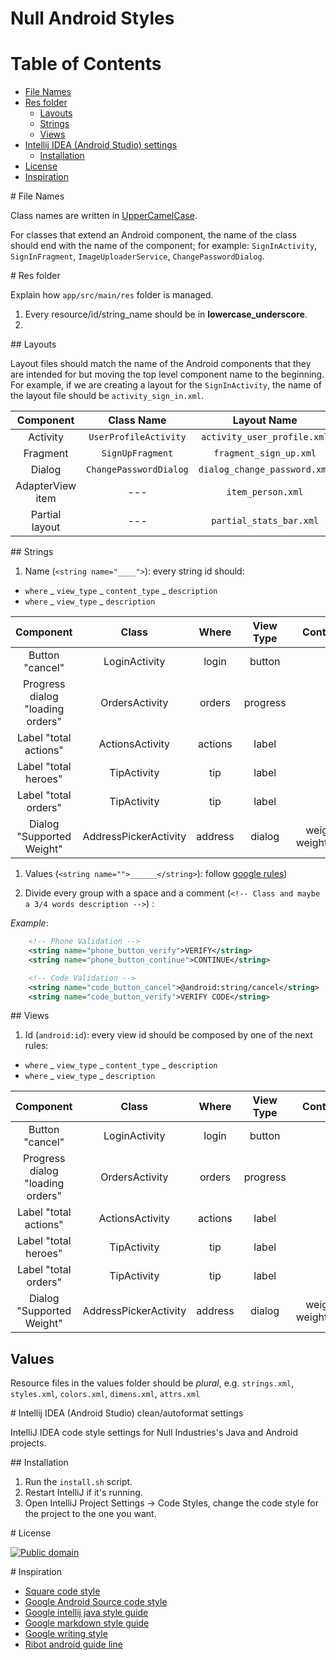 Null Android Styles
======================

# Table of Contents

* [File Names](#file_names)
* [Res folder](#res_folder)
	* [Layouts](#layouts)
	* [Strings](#strings)
	* [Views](#views)
* [Intellij IDEA (Android Studio) settings](#intellij_ide)
	* [Installation](#installation)
* [License](#license)
* [Inspiration](#inspiration)

<a name="file_names"/>
# File Names

Class names are written in [UpperCamelCase](http://en.wikipedia.org/wiki/CamelCase). 

For classes that extend an Android component, the name of the class should end with the name of the component; for example: `SignInActivity`, `SignInFragment`, `ImageUploaderService`, `ChangePasswordDialog`.

<a name="res_folder"/>
# Res folder

Explain how `app/src/main/res` folder is managed.

1. Every resource/id/string_name should be in __lowercase_underscore__.
1. 

<a name="layouts"/>
## Layouts

Layout files should match the name of the Android components that they are intended for but moving the top level component name to the beginning. For example, if we are creating a layout for the `SignInActivity`, the name of the layout file should be `activity_sign_in.xml`.

|     Component    |       Class Name       |          Layout Name         |
|:----------------:|:----------------------:|:----------------------------:|
| Activity         | `UserProfileActivity`  | `activity_user_profile.xml`  |
| Fragment         | `SignUpFragment`       | `fragment_sign_up.xml`       |
| Dialog           | `ChangePasswordDialog` | `dialog_change_password.xml` |
| AdapterView item | ---                    | `item_person.xml`            |
| Partial layout   | ---                    | `partial_stats_bar.xml`      |

<a name="strings"/>
## Strings

1. Name (`<string name="____">`): every string id should:
  - `where` _ `view_type` _ `content_type` _ `description`
  - `where` _ `view_type` _ `description`

|             Component            |         Class         |  Where  | View Type |          Content Type         |   Description   |                             Name                            |
|:--------------------------------:|:---------------------:|:-------:|:---------:|:-----------------------------:|:---------------:|:-----------------------------------------------------------:|
| Button "cancel"                  | LoginActivity         | login   | button    | -                             | cancel          | login_button_cancel                                         |
| Progress dialog "loading orders" | OrdersActivity        | orders  | progress  | -                             | loading         | orders_progress_loading                                     |
| Label "total actions"            | ActionsActivity       | actions | label     | -                             | total           | actions_label_total                                         |
| Label "total heroes"             | TipActivity           | tip     | label     | -                             | total_heroes    | tip_label_total_heroes                                      |
| Label "total orders"             | TipActivity           | tip     | label     | -                             | total_orders    | tip_label_total_orders                                      |
| Dialog "Supported Weight"        | AddressPickerActivity | address | dialog    | weight_title / weight_message | title / message | address_dialog_weight_title / address_dialog_weight_message |

1. Values (`<string name="">______</string>`): follow [google rules](https://www.google.com/design/spec/style/writing.html#))

1. Divide every group with a space and a comment (`<!-- Class and maybe a 3/4 words description -->`) :

*Example*:
```xml
    <!-- Phone Validation -->
    <string name="phone_button_verify">VERIFY</string>
    <string name="phone_button_continue">CONTINUE</string>

    <!-- Code Validation -->
    <string name="code_button_cancel">@android:string/cancel</string>
    <string name="code_button_verify">VERIFY CODE</string>
```

<a name="views"/>
## Views

1. Id (`android:id`): every view id should be composed by one of the next rules:
  - `where` _ `view_type` _ `content_type` _ `description`
  - `where` _ `view_type` _ `description`

|             Component            |         Class         |  Where  | View Type |          Content Type         |   Description   |                             Id                            |
|:--------------------------------:|:---------------------:|:-------:|:---------:|:-----------------------------:|:---------------:|:-----------------------------------------------------------:|
| Button "cancel"                  | LoginActivity         | login   | button    | -                             | cancel          | login_button_cancel                                         |
| Progress dialog "loading orders" | OrdersActivity        | orders  | progress  | -                             | loading         | orders_progress_loading                                     |
| Label "total actions"            | ActionsActivity       | actions | label     | -                             | total           | actions_label_total                                         |
| Label "total heroes"             | TipActivity           | tip     | label     | -                             | total_heroes    | tip_label_total_heroes                                      |
| Label "total orders"             | TipActivity           | tip     | label     | -                             | total_orders    | tip_label_total_orders                                      |
| Dialog "Supported Weight"        | AddressPickerActivity | address | dialog    | weight_title / weight_message | title / message | address_dialog_weight_title / address_dialog_weight_message |

## Values

Resource files in the values folder should be *plural*, e.g. `strings.xml`, `styles.xml`, `colors.xml`, `dimens.xml`, `attrs.xml`

<a name="intellij_ide"/>
# Intellij IDEA (Android Studio) clean/autoformat settings

IntelliJ IDEA code style settings for Null Industries's Java and Android projects.

<a name="installation"/>
## Installation

1. Run the `install.sh` script.
1. Restart IntelliJ if it's running.
1. Open IntelliJ Project Settings -> Code Styles, change the code style for the
  project to the one you want.

<a name="license"/>
# License

[![Public domain](https://licensebuttons.net/p/zero/1.0/88x31.png)](https://creativecommons.org/publicdomain/zero/1.0/legalcode)

<a name="inspiration"/>
# Inspiration

- [Square code style](https://github.com/square/java-code-styles)
- [Google Android Source code style](https://source.android.com/source/code-style.html)
- [Google intellij java style guide](https://raw.githubusercontent.com/google/styleguide/gh-pages/intellij-java-google-style.xml)
- [Google markdown style guide](https://github.com/google/styleguide/blob/gh-pages/docguide/style.md)
- [Google writing style](https://www.google.com/design/spec/style/writing.html)
- [Ribot android guide line](https://github.com/ribot/android-guidelines/edit/master/project_and_code_guidelines.md)